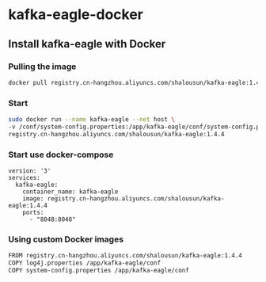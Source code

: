 # kafka-eagle-docker
## Install kafka-eagle with Docker

### Pulling the image

```sh
docker pull registry.cn-hangzhou.aliyuncs.com/shalousun/kafka-eagle:1.4.4
```

### Start

```sh
sudo docker run --name kafka-eagle --net host \
-v /conf/system-config.properties:/app/kafka-eagle/conf/system-config.properties \
registry.cn-hangzhou.aliyuncs.com/shalousun/kafka-eagle:1.4.4
```

### Start use docker-compose

```
version: '3'
services:
  kafka-eagle:
    container_name: kafka-eagle
    image: registry.cn-hangzhou.aliyuncs.com/shalousun/kafka-eagle:1.4.4
    ports:
      - "8048:8048"
```

### Using custom Docker images

```sh
FROM registry.cn-hangzhou.aliyuncs.com/shalousun/kafka-eagle:1.4.4
COPY log4j.properties /app/kafka-eagle/conf
COPY system-config.properties /app/kafka-eagle/conf
```
